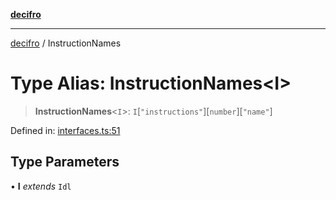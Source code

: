 [**decifro**](../README.md)

***

[decifro](../README.md) / InstructionNames

# Type Alias: InstructionNames\<I\>

> **InstructionNames**\<`I`\>: `I`\[`"instructions"`\]\[`number`\]\[`"name"`\]

Defined in: [interfaces.ts:51](https://github.com/dougEfresh/decifro/blob/052cf31bd09649eda8a05a939745830a399bb74d/src/interfaces.ts#L51)

## Type Parameters

• **I** *extends* `Idl`
